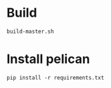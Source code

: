 Build
==========
```build-master.sh```



Install pelican
===============
```pip install -r requirements.txt```

